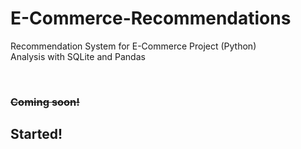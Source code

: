 # E-Commerce-Recommendations
Recommendation System for E-Commerce Project (Python)<br>
Analysis with SQLite and Pandas


<br>

### <strike>Coming soon!</strike>
## Started!
